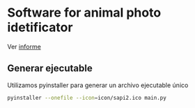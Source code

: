 # Software for animal photo idetificator
Ver [informe](https://anibanto.files.wordpress.com/2015/06/sapi-software-for-animal-photo-identification.pdf)

## Generar ejecutable

Utilizamos pyinstaller para generar un archivo ejecutable único

```bash
pyinstaller --onefile --icon=icon/sapi2.ico main.py
```
